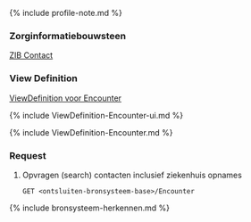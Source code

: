 {% include profile-note.md %}

### Zorginformatiebouwsteen

[ZIB Contact](https://zibs.nl/wiki/Contact-v3.1(2017NL))

### View Definition

[ViewDefinition voor Encounter](ViewDefinition-Encounter.json)

{% include ViewDefinition-Encounter-ui.md %}

{% include ViewDefinition-Encounter.md %}

### Request

1. Opvragen (search) contacten inclusief ziekenhuis opnames

    `GET <ontsluiten-bronsysteem-base>/Encounter`

{% include bronsysteem-herkennen.md %}
